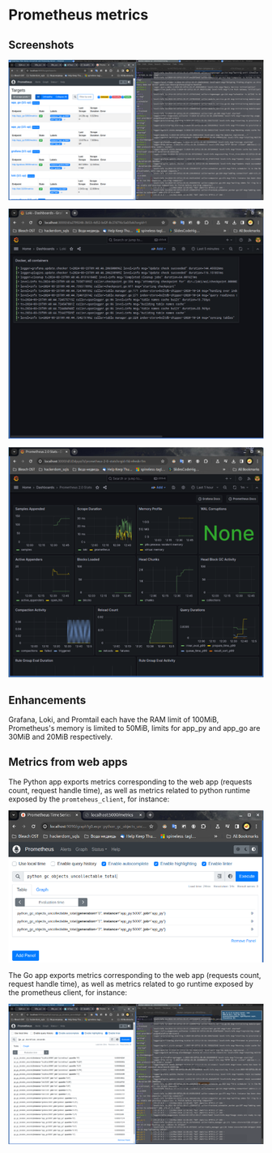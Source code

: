 # Prometheus metrics

## Screenshots

![Prometheus targets](pics/prometheus_targets.png)

![Grafana promtail dashboard](pics/grafana_promtail_dashboard.png)

![Grafana prometheus dashboard (impoarted)](pics/grafana_prometheus_dashboard_(imported).png)

## Enhancements

Grafana, Loki, and Promtail each have the RAM limit of 100MiB, Prometheus's memory is limited
to 50MiB, limits for app_py and app_go are 30MiB and 20MiB respectively.

## Metrics from web apps

The Python app exports metrics corresponding to the web app (requests count, request handle
time), as well as metrics related to python runtime exposed by the `promteheus_client`, for instance:

![Prometheus, python web_app](pics/prometheus_app_py_sample.png)

The Go app exports metrics corresponding to the web app (requests count, request handle time),
as well as metrics related to go runtime exposed by the prometheus client, for instance:

![Prometheus, go web_app](pics/prometheus_app_go_sample.png)
